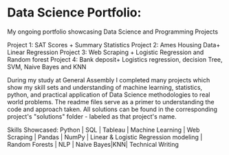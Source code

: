 # Data Science Portfolio:  
My ongoing portfolio showcasing Data Science and Programming Projects

Project 1: SAT Scores + Summary Statistics
Project 2: Ames Housing Data+ Linear Regression
Project 3: Web Scraping + Logistic Regression and Random forest 
Project 4: Bank deposit+ Logistics regression, decision Tree, SVM, Naive Bayes and KNN

During my study at General Assembly I completed many projects which show my skill sets and understanding of machine learning, statistics, python, and practical application of Data Science methodologies to real world problems. The readme files serve as a primer to understanding the code and approach taken. All solutions can be found in the corresponding project's "solutions" folder - labeled as that project's name.

Skills Showcased: Python | SQL | Tableau | Machine Learning | Web Scraping |  Pandas | NumPy | Linear & Logistic Regression modeling | Random Forests | NLP | Naive Bayes|KNN| Technical Writing 
